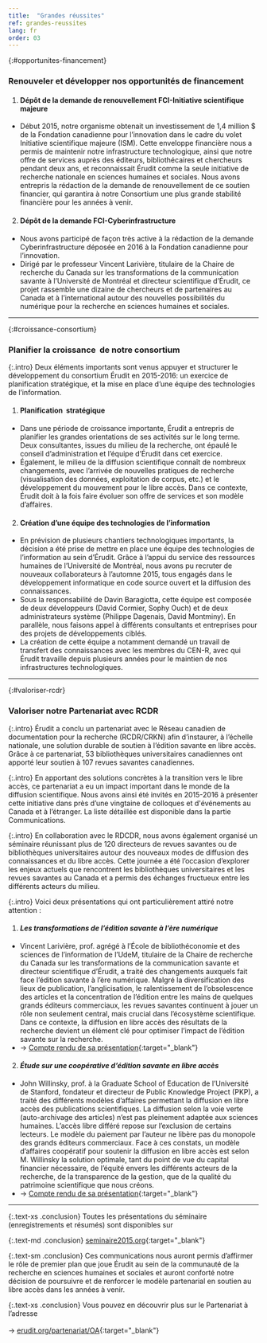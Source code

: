 ```yaml
---
title:  "Grandes réussites"
ref: grandes-reussites
lang: fr
order: 03
---
```

{:#opportunites-financement}
### Renouveler et développer nos opportunités de financement

1. #### Dépôt de la demande de renouvellement FCI-Initiative scientifique majeure
  - Début 2015, notre organisme obtenait un investissement de 1,4 million $ de la Fondation canadienne pour l’innovation dans le cadre du volet Initiative scientifique majeure (ISM). Cette enveloppe financière nous a permis de maintenir notre infrastructure technologique, ainsi que notre offre de services auprès des éditeurs, bibliothécaires et chercheurs pendant deux ans, et reconnaissait Érudit comme la seule initiative de recherche nationale en sciences humaines et sociales. Nous avons entrepris la rédaction de la demande de renouvellement de ce soutien financier, qui garantira à notre Consortium une plus grande stabilité financière pour les années à venir.

2. #### Dépôt de la demande FCI-Cyberinfrastructure
  - Nous avons participé de façon très active à la rédaction de la demande Cyberinfrastructure déposée en 2016 à la Fondation canadienne pour l’innovation.
  - Dirigé par le professeur Vincent Larivière, titulaire de la Chaire de recherche du Canada sur les transformations de la communication savante à l’Université de Montréal et directeur scientifique d’Érudit, ce projet rassemble une dizaine de chercheurs et de partenaires au Canada et à l’international autour des nouvelles possibilités du numérique pour la recherche en sciences humaines et sociales.

---

{:#croissance-consortium}
### Planifier la croissance  de notre consortium

{:.intro}
Deux éléments importants sont venus appuyer et structurer le développement du consortium Érudit en 2015-2016: un exercice de planification stratégique, et la mise en place d’une équipe des technologies de l’information.

1. #### Planification  stratégique
  - Dans une période de croissance importante, Érudit a entrepris de planifier les grandes orientations de ses activités sur le long terme. Deux consultantes, issues du milieu de la recherche, ont épaulé le conseil d’administration et l’équipe d’Érudit dans cet exercice.
  - Également, le milieu de la diffusion scientifique connaît de nombreux changements, avec l’arrivée de nouvelles pratiques de recherche (visualisation des données, exploitation de corpus, etc.) et le développement du mouvement pour le libre accès. Dans ce contexte, Érudit doit à la fois faire évoluer son offre de services et son modèle d’affaires.

2. #### Création d’une équipe des technologies de l’information
  - En prévision de plusieurs chantiers technologiques importants, la décision a été prise de mettre en place une équipe des technologies de l’information au sein d’Érudit. Grâce à l’appui du service des ressources humaines de l’Université de Montréal, nous avons pu recruter de nouveaux collaborateurs à l’automne 2015, tous engagés dans le développement informatique en code source ouvert et la diffusion des connaissances.  
  - Sous la responsabilité de Davin Baragiotta, cette équipe est composée de deux développeurs (David Cormier, Sophy Ouch) et de deux administrateurs système (Philippe Dagenais, David Montminy). En parallèle, nous faisons appel à différents consultants et entreprises pour des projets de développements ciblés.
  - La création de cette équipe a notamment demandé un travail de transfert des connaissances avec les membres du CEN-R, avec qui Érudit travaille depuis plusieurs années pour le maintien de nos infrastructures technologiques.

---

{:#valoriser-rcdr}
### Valoriser notre Partenariat avec RCDR

{:.intro}
Érudit a conclu un partenariat avec le Réseau canadien de documentation pour la recherche (RCDR/CRKN) afin d’instaurer, à l’échelle nationale, une solution durable de soutien à l’édition savante en libre accès. Grâce à ce partenariat, 53 bibliothèques universitaires canadiennes ont apporté leur soutien à 107 revues savantes canadiennes.

{:.intro}
En apportant des solutions concrètes à la transition vers le libre accès, ce partenariat a eu un impact important dans le monde de la diffusion scientifique. Nous avons ainsi été invités en 2015-2016 à présenter cette initiative dans près d’une vingtaine de colloques et d'événements au Canada et à l’étranger. La liste détaillée est disponible dans la partie Communications.

{:.intro}
En collaboration avec le RDCDR, nous avons également organisé un séminaire réunissant plus de 120 directeurs de revues savantes ou de bibliothèques universitaires autour des nouveaux modes de diffusion des connaissances et du libre accès. Cette journée a été l’occasion d’explorer les enjeux actuels que rencontrent les bibliothèques universitaires et les revues savantes au Canada et a permis des échanges fructueux entre les différents acteurs du milieu.

{:.intro}
Voici deux présentations qui ont particulièrement attiré notre attention :

1. #### *Les transformations de l’édition savante à l’ère numérique*
  - Vincent Larivière, prof. agrégé à l’École de bibliothéconomie et des sciences de l’information de l’UdeM, titulaire de la Chaire de recherche du Canada sur les transformations de la communication savante et directeur scientifique d’Érudit, a traité des changements auxquels fait face l’édition savante à l’ère numérique. Malgré la diversification des lieux de publication, l’anglicisation, le ralentissement de l’obsolescence des articles et la concentration de l’édition entre les mains de quelques grands éditeurs commerciaux, les revues savantes continuent à jouer un rôle non seulement central, mais crucial dans l’écosystème scientifique. Dans ce contexte, la diffusion en libre accès des résultats de la recherche devient un élément clé pour optimiser l’impact de l’édition savante sur la recherche.
  - -> [Compte rendu de sa présentation](http://www.seminaire2015.org/new-page-3/){:target="_blank"}

2. #### *Étude sur une coopérative d’édition savante en libre accès*
  - John Willinsky, prof. à la Graduate School of Education de l’Université de Stanford, fondateur et directeur de Public Knowledge Project (PKP), a traité des différents modèles d’affaires permettant la diffusion en libre accès des publications scientifiques. La diffusion selon la voie verte (auto-archivage des articles) n’est pas pleinement adaptée aux sciences humaines. L’accès libre différé repose sur l’exclusion de certains lecteurs. Le modèle du paiement par l’auteur ne libère pas du monopole des grands éditeurs commerciaux. Face à ces constats, un modèle d’affaires coopératif pour soutenir la diffusion en libre accès est selon M. Willinsky la solution optimale, tant du point de vue du capital financier nécessaire, de l’équité envers les différents acteurs de la recherche, de la transparence de la gestion, que de la qualité du patrimoine scientifique que nous créons.
  - -> [Compte rendu de sa présentation](http://www.seminaire2015.org/tude-sur-une-cooprative-ddition-savante-en-libre-accs/){:target="_blank"}

---

{:.text-xs .conclusion}
Toutes les présentations du séminaire (enregistrements et résumés) sont disponibles sur

{:.text-md .conclusion}
[seminaire2015.org](http://www.seminaire2015.org/){:target="_blank"}

{:.text-sm .conclusion}
Ces communications nous auront permis d’affirmer le rôle de premier plan que joue Érudit au sein de la communauté de la recherche en sciences humaines et sociales et auront conforté notre décision de poursuivre et de renforcer le modèle partenarial en soutien au libre accès dans les années à venir.

{:.text-xs .conclusion}
Vous pouvez en découvrir plus sur le Partenariat à l’adresse <br><br>-> [erudit.org/partenariat/OA](https://www.erudit.org/partenariat/OA){:target="_blank"}
